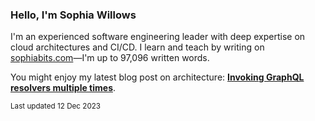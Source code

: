 ### Hello, I'm Sophia Willows

I'm an experienced software engineering leader with deep expertise on cloud architectures and CI/CD. I learn and teach by writing on [sophiabits.com](https://sophiabits.com/blog)—I'm up to 97,096 written words.

You might enjoy my latest blog post on architecture: **[Invoking GraphQL resolvers multiple times](https://sophiabits.com/blog/invoking-graphql-resolvers-multiple-times)**.

<sub>Last updated 12 Dec 2023</sub>
